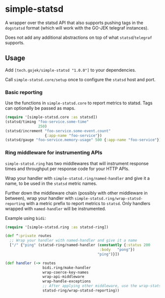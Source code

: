 # simple-statsd

A wrapper over the statsd API that also supports pushing tags in the `dogstatsd` format (which will work with the GO-JEK telegraf instances).

Does not add any additional abstractions on top of what `statsd`/`telegraf` supports.

## Usage
Add `[tech.gojek/simple-statsd "1.0.0"]` to your dependencies.


Call `simple-statsd.core/setup` once to configure the `statsd` host and port.


### Basic reporting
Use the functions in `simple-statsd.core` to report metrics to statsd. Tags can optionally be passed as maps.

```clojure
(require '[simple-statsd.core :as statsd])
(statsd/timing "foo-service.some-time"
               250)
(statsd/increment "foo-service.some-event.count"
                  {:app-name "foo-service"})
(statsd/gauge "foo-service.memory-usage" 500 {:app-name "foo-service"})
```

### Ring middleware for instrumenting APIs
`simple-statsd.ring` has two middlewares that will instrument response times and throughput per response code for your HTTP APIs.

Wrap your handler with `simple-statsd.ring/named-handler` and give it a name, to be used in the `statsd` metric names.

Further down the middleware chain (possibly with other middleware in between), wrap your handler with `simple-statsd.ring/wrap-statsd-reporting` with a metric prefix to report metrics to `statsd`. Only handlers wrapped with `named-handler` will be instrumented.

Example using `bidi`:
```clojure
(require '[simple-statsd.ring :as statsd-ring])

(def ^:private routes
  ;; Wrap your handler with named-handler and give it a name
  ["/" {"ping" (statsd-ring/named-handler (constantly {:status 200
                                           :body   "pong"})
                                          "ping")}])

(def handler (-> routes
                 bidi.ring/make-handler
                 wrap-coerce-key-names
                 wrap-api-middleware
                 wrap-handle-exceptions
                 ;; After applying other middleware, use the wrap-statsd-reporting middleware
                 statsd-ring/wrap-statsd-reporting))
```

